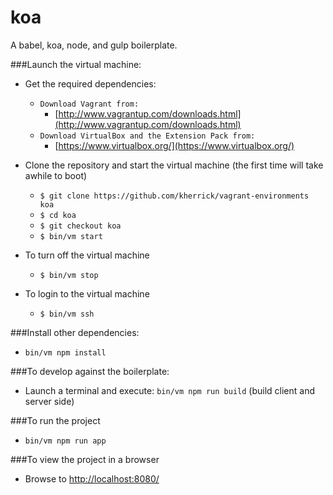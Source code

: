 koa
======

A babel, koa, node, and gulp boilerplate.

###Launch the virtual machine:

* Get the required dependencies:
  * `Download Vagrant from:`
    * [http://www.vagrantup.com/downloads.html](http://www.vagrantup.com/downloads.html)
  * `Download VirtualBox and the Extension Pack from:`
    * [https://www.virtualbox.org/](https://www.virtualbox.org/)

* Clone the repository and start the virtual machine (the first time will take awhile to boot)
  * `$ git clone https://github.com/kherrick/vagrant-environments koa`
  * `$ cd koa`
  * `$ git checkout koa`
  * `$ bin/vm start`

* To turn off the virtual machine
  * `$ bin/vm stop`

* To login to the virtual machine
  * `$ bin/vm ssh`

###Install other dependencies:

* `bin/vm npm install`

###To develop against the boilerplate:

* Launch a terminal and execute: `bin/vm npm run build` (build client and server side)

###To run the project

* `bin/vm npm run app`

###To view the project in a browser

* Browse to [http://localhost:8080/](http://localhost:8080/)
